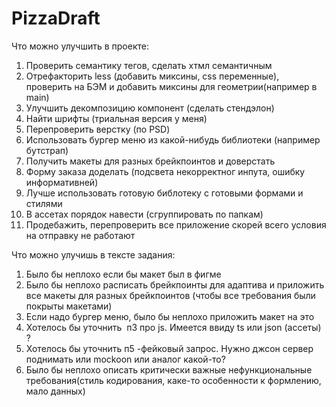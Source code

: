 # PizzaDraft

Что можно улучшить в проекте:

1.  Проверить семантику тегов, сделать хтмл семантичным
2.  Отрефакторить less (добавить миксины, css переменные), проверить на БЭМ и добавить миксины для геометрии(например в main)
3.  Улучшить декомпозицию компонент (сделать стендэлон)
4.  Найти шрифты (триальная версия у меня)
5.  Перепроверить верстку (по PSD)
6.  Использовать бургер меню из какой-нибудь библиотеки (например бутстрап)
7.  Получить макеты для разных брейкпоинтов и доверстать
8.  Форму заказа доделать (подсвета некорректног инпута, ошибку информативней)
9.  Лучше использовать готовую библотеку с готовыми формами и стилями
10. В ассетах порядок навести (сгруппировать по папкам)
11. Продебажить, перепроверить все приложение скорей всего условия на отправку не работают

Что можно улучишь в тексте задания:

1.  Было бы неплохо если бы макет был в фигме
2.  Было бы неплохо расписать брейкпоинты для адаптива и приложить все макеты для разных брейкпоинтов (чтобы все требования были покрыты макетами)
3.  Если надо бургер меню, было бы неплохо приложить макет на это
4.  Хотелось бы уточнить  п3 про js. Имеется ввиду ts или json (ассеты) ?
5.  Хотелось бы уточнить п5 -фейковый запрос. Нужно джсон сервер поднимать или mockoon или аналог какой-то?
6.  Было бы неплохо описать критически важные нефункциональные требования(стиль кодирования, каке-то особенности к формлению, мало данных)
